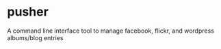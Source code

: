 pusher
======

A command line interface tool to manage facebook, flickr, and wordpress albums/blog entries
